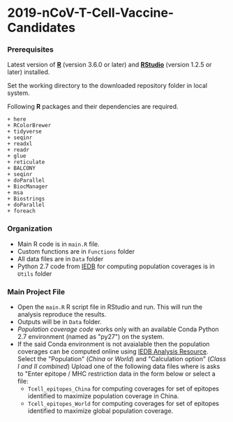 # 2019-nCoV-T-Cell-Vaccine-Candidates

### Prerequisites

Latest version of [**R**](https://www.r-project.org/) (version 3.6.0 or
later) and [**RStudio**](https://rstudio.com/products/rstudio/download/)
(version 1.2.5 or later) installed.

Set the working directory to the downloaded repository folder in local system.

Following **R** packages and their dependencies are required. 

    + here 
    + RColorBrewer 
    + tidyverse 
    + seqinr
    + readxl 
    + readr 
    + glue 
    + reticulate 
    + BALCONY 
    + seqinr 
    + doParallel
    + BiocManager
    + msa 
    + Biostrings
    + doParallel
    + foreach
        
### Organization

-   Main R code is in `main.R` file.
-   Custom functions are in `Functions` folder 
-   All data files are in `Data` folder 
-   Python 2.7 code from [IEDB](tools.iedb.org/population/download/) for computing population coverages is in `Utils` folder

### Main Project File

- Open the `main.R` R script file in RStudio and run. This will run the analysis reproduce the results.
- Outputs will be in `Data` folder.
- *Population coverage code* works only with an available Conda Python 2.7 environment (named as "py27") on the system.
- If the said Conda environment is not avaialable then the population coverages can be computed online using [IEDB Analysis Resource](http://tools.iedb.org/population/). Select the "Population" (*China* or *World*) and "Calculation option" (*Class I and II combined*) Upload one of the following data files where is asks to "Enter epitope / MHC restriction data in the form below or select a file:
    - `Tcell_epitopes_China` for computing coverages for set of epitopes identified to maximize population coverage in China.
    - `Tcell_epitopes_World` for computing coverages for set of epitopes identified to maximize global population coverage.
 
